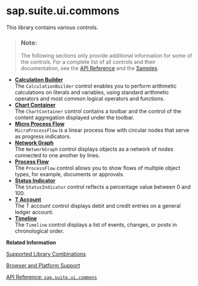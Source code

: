 <!-- loiob44913a3c6204559a386162195d19ab5 -->

# sap.suite.ui.commons

This library contains various controls.

> ### Note:  
> The following sections only provide additional information for some of the controls. For a complete list of all controls and their documentation, see the [API Reference](https://ui5.sap.com/#/api) and the [Samples](https://ui5.sap.com/#/controls). 

-   **[Calculation Builder](calculation-builder-1db5047.md "The CalculationBuilder control enables you to perform arithmetic
		calculations on literals and variables, using standard arithmetic operators and most common
		logical operators and functions.")**  
The `CalculationBuilder` control enables you to perform arithmetic calculations on literals and variables, using standard arithmetic operators and most common logical operators and functions.
-   **[Chart Container](chart-container-85b33d8.md "The ChartContainer control contains a toolbar and the control of the
		content aggregation displayed under the toolbar.")**  
The `ChartContainer` control contains a toolbar and the control of the content aggregation displayed under the toolbar.
-   **[Micro Process Flow](micro-process-flow-28977b2.md "MicroProcessFlow is a linear process flow with circular nodes that
		serve as progress indicators.")**  
`MicroProcessFlow` is a linear process flow with circular nodes that serve as progress indicators.
-   **[Network Graph](network-graph-b5649c8.md "The NetworkGraph control displays objects as a network of nodes
		connected to one another by lines.")**  
The `NetworkGraph` control displays objects as a network of nodes connected to one another by lines.
-   **[Process Flow](process-flow-70307d4.md "The ProcessFlow control allows you to show flows of multiple object
		types, for example, documents or approvals. ")**  
The `ProcessFlow` control allows you to show flows of multiple object types, for example, documents or approvals.
-   **[Status Indicator](status-indicator-8d5664a.md "The StatusIndicator control reflects a percentage value between 0
		and 100.")**  
The `StatusIndicator` control reflects a percentage value between 0 and 100.
-   **[T Account](t-account-fe6792f.md "The T account control displays debit and credit entries on a general ledger
		account.")**  
The T account control displays debit and credit entries on a general ledger account.
-   **[Timeline](timeline-b8993f3.md "The Timeline control displays a list of events, changes, or posts in
		chronological order.")**  
The `Timeline` control displays a list of events, changes, or posts in chronological order.

**Related Information**  


[Supported Library Combinations](../02_Read-Me-First/supported-library-combinations-363cd16.md "SAPUI5 provides a set of JavaScript and CSS libraries, which can be combined in an application using the combinations that are supported.")

[Browser and Platform Support](../02_Read-Me-First/browser-and-platform-support-74b59ef.md "Browser and platform support for the SAPUI5 libraries on iOS, Android, macOS, and Windows platforms.")

[API Reference: `sap.suite.ui.commons`](https://ui5.sap.com/#/api/sap.suite.ui.commons)

